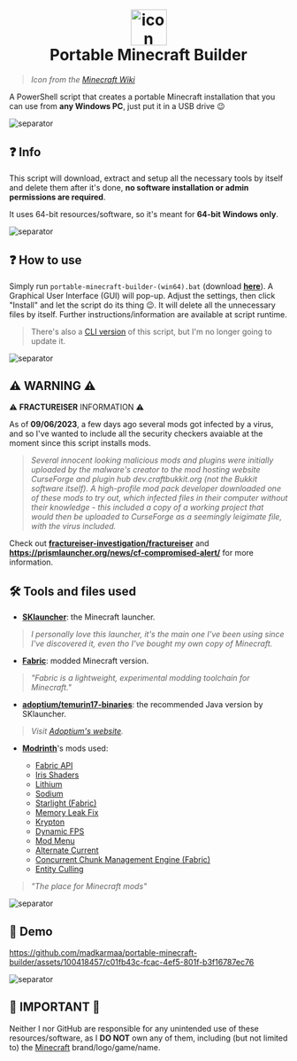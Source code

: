 <h1 align="center">
  <img src="https://static.wikia.nocookie.net/minecraft_gamepedia/images/1/12/Minecraft_Launcher_MS_Icon.png" alt="icon" style="width: 65px; height: 65px"><br>
  Portable Minecraft Builder
</h1>

> _Icon from the [Minecraft Wiki](https://minecraft.fandom.com/wiki/Minecraft_Launcher?file=Minecraft_Launcher_MS_Icon.png)_

A PowerShell script that creates a portable Minecraft installation that you can use from **any Windows PC**, just put it in a USB drive 😉

![separator](https://raw.githubusercontent.com/andreasbm/readme/master/assets/lines/rainbow.png)

## ❓ Info

This script will download, extract and setup all the necessary tools by itself and delete them after it's done, **no software installation or admin permissions are required**.

It uses 64-bit resources/software, so it's meant for **64-bit Windows only**.

![separator](https://raw.githubusercontent.com/andreasbm/readme/master/assets/lines/rainbow.png)

## ❓ How to use

Simply run `portable-minecraft-builder-(win64).bat` (download **[here](https://bit.ly/portable-mc-gui)**). A Graphical User Interface (GUI) will pop-up. Adjust the settings, then click "Install" and let the script do its thing 😉. It will delete all the unnecessary files by itself. Further instructions/information are available at script runtime.

> There's also a [CLI version](https://github.com/madkarmaa/portable-minecraft-builder/tree/master) of this script, but I'm no longer going to update it.

![separator](https://raw.githubusercontent.com/andreasbm/readme/master/assets/lines/rainbow.png)

## ⚠️ WARNING ⚠️

⚠️ **FRACTUREISER** INFORMATION ⚠️

As of **09/06/2023**, a few days ago several mods got infected by a virus, and so I've wanted to include all the security checkers avaiable at the moment since this script installs mods.

> _Several innocent looking malicious mods and plugins were initially uploaded by the malware's creator to the mod hosting website CurseForge and plugin hub dev.craftbukkit.org (not the Bukkit software itself). A high-profile mod pack developer downloaded one of these mods to try out, which infected files in their computer without their knowledge - this included a copy of a working project that would then be uploaded to CurseForge as a seemingly leigimate file, with the virus included._

Check out **[fractureiser-investigation/fractureiser](https://github.com/fractureiser-investigation/fractureiser/)** and **https://prismlauncher.org/news/cf-compromised-alert/** for more information.

## 🛠️ Tools and files used

- **[SKlauncher](https://skmedix.pl/)**: the Minecraft launcher.

> _I personally love this launcher, it's the main one I've been using since I've discovered it, even tho I've bought my own copy of Minecraft._

- **[Fabric](https://fabricmc.net/)**: modded Minecraft version.

> _"Fabric is a lightweight, experimental modding toolchain for Minecraft."_

- **[adoptium/temurin17-binaries](https://github.com/adoptium/temurin17-binaries/)**: the recommended Java version by SKlauncher.

> _Visit [Adoptium's website](https://adoptium.net/)._

- **[Modrinth](https://modrinth.com/)**'s mods used:

  - [Fabric API](https://modrinth.com/mod/fabric-api)
  - [Iris Shaders](https://modrinth.com/mod/iris)
  - [Lithium](https://modrinth.com/mod/lithium)
  - [Sodium](https://modrinth.com/mod/sodium)
  - [Starlight (Fabric)](https://modrinth.com/mod/starlight)
  - [Memory Leak Fix](https://modrinth.com/mod/memoryleakfix)
  - [Krypton](https://modrinth.com/mod/krypton)
  - [Dynamic FPS](https://modrinth.com/mod/dynamic-fps)
  - [Mod Menu](https://modrinth.com/mod/modmenu)
  - [Alternate Current](https://modrinth.com/mod/alternate-current)
  - [Concurrent Chunk Management Engine (Fabric)](https://modrinth.com/mod/c2me-fabric)
  - [Entity Culling](https://modrinth.com/mod/entityculling)

> _"The place for Minecraft mods"_

![separator](https://raw.githubusercontent.com/andreasbm/readme/master/assets/lines/rainbow.png)

## 🎥 Demo

https://github.com/madkarmaa/portable-minecraft-builder/assets/100418457/c01fb43c-fcac-4ef5-801f-b3f16787ec76

![separator](https://raw.githubusercontent.com/andreasbm/readme/master/assets/lines/rainbow.png)

## 🚨 IMPORTANT 🚨

Neither I nor GitHub are responsible for any unintended use of these resources/software, as I **DO NOT** own any of them, including (but not limited to) the [Minecraft](https://minecraft.net) brand/logo/game/name.
